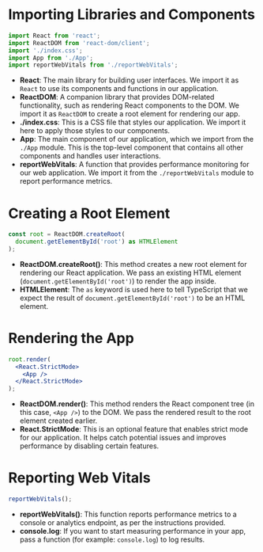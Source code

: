 **Importing Libraries and Components**
=====================================

```jsx
import React from 'react';
import ReactDOM from 'react-dom/client';
import './index.css';
import App from './App';
import reportWebVitals from './reportWebVitals';
```

*   **React**: The main library for building user interfaces. We import it as `React` to use its components and functions in our application.
*   **ReactDOM**: A companion library that provides DOM-related functionality, such as rendering React components to the DOM. We import it as `ReactDOM` to create a root element for rendering our app.
*   **./index.css**: This is a CSS file that styles our application. We import it here to apply those styles to our components.
*   **App**: The main component of our application, which we import from the `./App` module. This is the top-level component that contains all other components and handles user interactions.
*   **reportWebVitals**: A function that provides performance monitoring for our web application. We import it from the `./reportWebVitals` module to report performance metrics.

**Creating a Root Element**
==========================

```jsx
const root = ReactDOM.createRoot(
  document.getElementById('root') as HTMLElement
);
```

*   **ReactDOM.createRoot()**: This method creates a new root element for rendering our React application. We pass an existing HTML element (`document.getElementById('root')`) to render the app inside.
*   **HTMLElement**: The `as` keyword is used here to tell TypeScript that we expect the result of `document.getElementById('root')` to be an HTML element.

**Rendering the App**
=====================

```jsx
root.render(
  <React.StrictMode>
    <App />
  </React.StrictMode>
);
```

*   **ReactDOM.render()**: This method renders the React component tree (in this case, `<App />`) to the DOM. We pass the rendered result to the root element created earlier.
*   **React.StrictMode**: This is an optional feature that enables strict mode for our application. It helps catch potential issues and improves performance by disabling certain features.

**Reporting Web Vitals**
=======================

```jsx
reportWebVitals();
```

*   **reportWebVitals()**: This function reports performance metrics to a console or analytics endpoint, as per the instructions provided.
*   **console.log**: If you want to start measuring performance in your app, pass a function (for example: `console.log`) to log results.